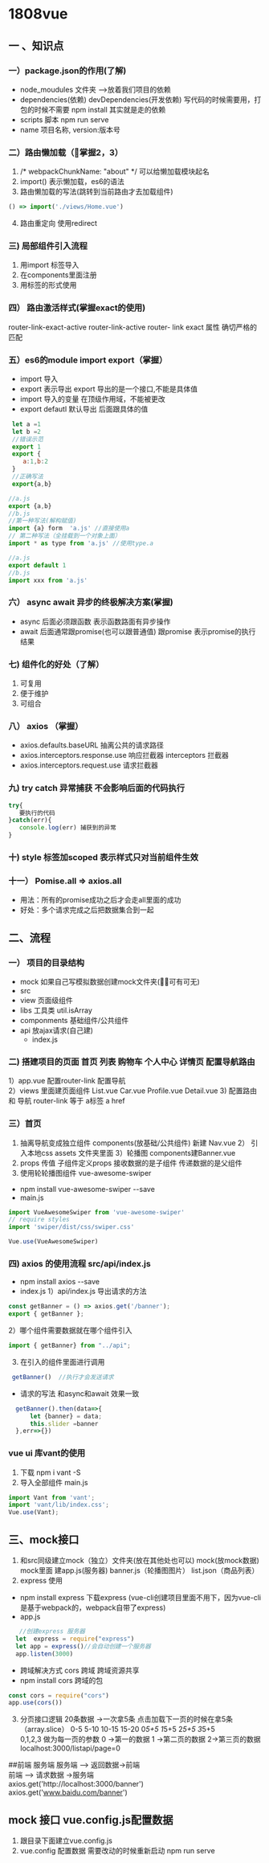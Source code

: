 # 1808vue

## 一 、知识点

### 一）package.json的作用(了解)
- node_moudules 文件夹 -->放着我们项目的依赖 
- dependencies(依赖)  devDependencies(开发依赖) 写代码的时候需要用，打包的时候不需要 npm install 其实就是走的依赖 
- scripts 脚本 npm run serve 
- name 项目名称, version:版本号
### 二）路由懒加载（掌握2，3）
1. /* webpackChunkName: "about" */   可以给懒加载模块起名 
2. import() 表示懒加载，es6的语法 
3. 路由懒加载的写法(跳转到当前路由才去加载组件) 
```js
() => import('./views/Home.vue')
```
4. 路由重定向 使用redirect 
### 三) 局部组件引入流程
1. 用import 标签导入
2. 在components里面注册
3. 用标签的形式使用 
### 四） 路由激活样式(掌握exact的使用) 
router-link-exact-active router-link-active
router- link   exact 属性 确切严格的匹配  
### 五）es6的module  import export（掌握） 
- import 导入
- export 表示导出  export 导出的是一个接口,不能是具体值 
- import 导入的变量 在顶级作用域，不能被更改 
- export defautl 默认导出 后面跟具体的值   
```js
 let a =1 
 let b =2 
 //错误示范 
 export 1 
 export {
	a:1,b:2
 }
 //正确写法
 export{a,b}
```
```js
//a.js 
export {a,b}   
//b.js 
//第一种写法(解构赋值)
import {a} form  'a.js' //直接使用a
// 第二种写法（全挂载到一个对象上面）
import * as type from 'a.js' //使用type.a 
```
```js
//a.js
export default 1
//b.js
import xxx from 'a.js'
```
### 六） async await 异步的终极解决方案(掌握) 
 - async 后面必须跟函数 表示函数路面有异步操作 
 - await 后面通常跟promise(也可以跟普通值) 跟promise  表示promise的执行结果 
###  七)  组件化的好处（了解）
 1. 可复用 
 2. 便于维护
 3. 可组合
### 八） axios （掌握）
 - axios.defaults.baseURL  抽离公共的请求路径 
 - axios.interceptors.response.use  响应拦截器  interceptors 拦截器 
 - axios.interceptors.request.use 请求拦截器  
 ### 九) try catch 异常捕获 不会影响后面的代码执行   
```js
try{
   要执行的代码 
}catch(err){
   console.log(err) 捕获到的异常 
}
```
### 十) style 标签加scoped 表示样式只对当前组件生效  
### 十一） Pomise.all => axios.all  
- 用法：所有的promise成功之后才会走all里面的成功  
- 好处：多个请求完成之后把数据集合到一起 
 


## 二、流程
### 一） 项目的目录结构
- mock  如果自己写模拟数据创建mock文件夹(可有可无)
- src
 - view         页面级组件
 - libs         工具类 util.isArray 
 - componments  基础组件/公共组件 
 - api          放ajax请求(自己建)
    - index.js
### 二) 搭建项目的页面 首页 列表 购物车  个人中心 详情页  配置导航路由

1）app.vue 配置router-link 配置导航  
2）views 里面建页面组件 List.vue  Car.vue Profile.vue  Detail.vue
3) 配置路由 和 导航  router-link 等于 a标签  a href 
### 三）首页
1) 抽离导航变成独立组件  components(放基础/公共组件) 新建 Nav.vue
2） 引入本地css assets 文件夹里面 
3）轮播图   components建Banner.vue 
4) props 传值 子组件定义props 接收数据的是子组件  传递数据的是父组件 
5) 使用轮轮播图组件 vue-awesome-swiper
 - npm install vue-awesome-swiper --save
 - main.js 
 ```js 
 import VueAwesomeSwiper from 'vue-awesome-swiper'
// require styles
import 'swiper/dist/css/swiper.css'

Vue.use(VueAwesomeSwiper)
 ```
### 四) axios 的使用流程 src/api/index.js 
- npm install axios --save 
- index.js
1）api/index.js 导出请求的方法  
```js
const getBanner = () => axios.get('/banner');
export { getBanner };
```
2）哪个组件需要数据就在哪个组件引入 
```js
import { getBanner} from "../api";
```
3) 在引入的组件里面进行调用 
```js
 getBanner()  //执行才会发送请求 
```
- 请求的写法 和async和await 效果一致
```js
  getBanner().then(data=>{
      let {banner} = data;
      this.slider =banner
  },err=>{})
```
### vue ui 库vant的使用
1. 下载  npm i vant -S
2. 导入全部组件 main.js 
```js
import Vant from 'vant';
import 'vant/lib/index.css';
Vue.use(Vant);
```




## 三、mock接口
 1) 和src同级建立mock（独立）文件夹(放在其他处也可以) mock(放mock数据) mock里面 建app.js(服务器)  banner.js（轮播图图片）  list.json（商品列表）
 2) express 使用 
 - npm install express 下载express (vue-cli创建项目里面不用下，因为vue-cli是基于webpack的，webpack自带了express)
 - app.js 
 ```js
    //创建express 服务器 
   let  express = require("express")
   let app = express()//会自动创建一个服务器
   app.listen(3000) 
 ```
 - 跨域解决方式 cors 跨域 跨域资源共享 
 - npm install cors 跨域的包 
 ```js
 const cors = require("cors")
 app.use(cors())
 ```
 3) 分页接口逻辑 
 20条数据 ->一次拿5条 点击加载下一页的时候在拿5条 （array.slice）
 0-5  5-10  10-15 15-20
 0*5+5 1*5+5 2*5+5 3*5+5  
 0,1,2,3 做为每一页的参数  0 ->第一的数据 1 ->第二页的数据 2->第三页的数据 
 localhost:3000/listapi/page=0  
 
##前端 服务端
服务端 --> 返回数据->前端  
前端   -->  请求数据 ->服务端  
axios.get('http://localhost:3000/banner')
axios.get('www.baidu.com/banner')


## mock 接口  vue.config.js配置数据 
 1. 跟目录下面建立vue.config.js  
 2. vue.config 配置数据 需要改动的时候重新启动 npm run serve 
  




​       






